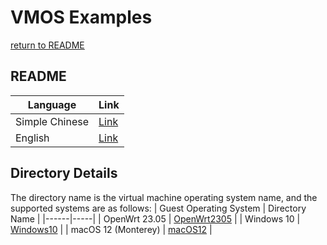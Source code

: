 # VMOS Examples
   [return to README](https://gitee.com/david921518/qkd-app/blob/gitee/README.en.md)

## README
| Language | Link |
|----------|------|
| Simple Chinese | [Link](https://gitee.com/david921518/qkd-app/blob/gitee/doc/vmos-examples/README.md) |
| English | [Link](https://gitee.com/david921518/qkd-app/blob/gitee/doc/vmos-examples/README.en.md) |

## Directory Details
 The directory name is the virtual machine operating system name, and the supported systems are as follows:
| Guest Operating System | Directory Name |
|------|-----|
| OpenWrt 23.05 | [OpenWrt2305](https://gitee.com/david921518/qkd-app/blob/gitee/doc/vmos-examples/OpenWrt2305/README.en.md) |
| Windows 10 | [Windows10](https://gitee.com/david921518/qkd-app/blob/gitee/doc/vmos-examples/Windows10/README.en.md) |
| macOS 12 (Monterey) | [macOS12](https://gitee.com/david921518/qkd-app/blob/gitee/doc/vmos-examples/macOS12/README.en.md) |

